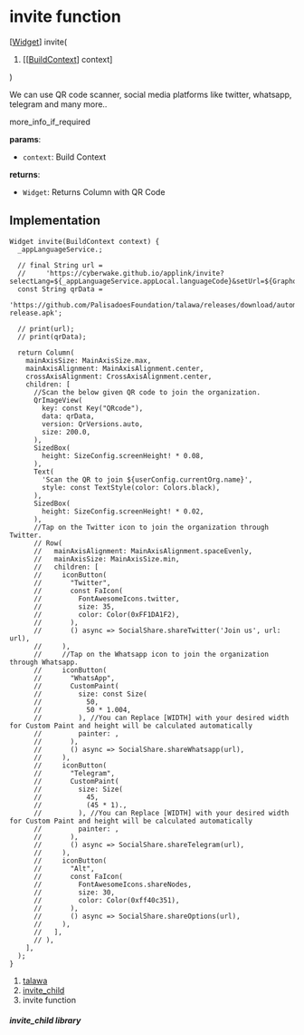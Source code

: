 
<div>

# invite function

</div>


[[Widget](https://api.flutter.dev/flutter/widgets/Widget-class.html)]
invite(

1.  [[[BuildContext](https://api.flutter.dev/flutter/widgets/BuildContext-class.html)]
    context]

)



We can use QR code scanner, social media platforms like twitter,
whatsapp, telegram and many more..

more_info_if_required

**params**:

-   `context`: Build Context

**returns**:

-   `Widget`: Returns Column with QR Code



## Implementation

``` language-dart
Widget invite(BuildContext context) {
  _appLanguageService.;

  // final String url =
  //     'https://cyberwake.github.io/applink/invite?selectLang=${_appLanguageService.appLocal.languageCode}&setUrl=${GraphqlConfig.orgURI}&selectOrg=${userConfig.currentOrg.id!}';
  const String qrData =
      'https://github.com/PalisadoesFoundation/talawa/releases/download/automated/app-release.apk';

  // print(url);
  // print(qrData);

  return Column(
    mainAxisSize: MainAxisSize.max,
    mainAxisAlignment: MainAxisAlignment.center,
    crossAxisAlignment: CrossAxisAlignment.center,
    children: [
      //Scan the below given QR code to join the organization.
      QrImageView(
        key: const Key("QRcode"),
        data: qrData,
        version: QrVersions.auto,
        size: 200.0,
      ),
      SizedBox(
        height: SizeConfig.screenHeight! * 0.08,
      ),
      Text(
        'Scan the QR to join ${userConfig.currentOrg.name}',
        style: const TextStyle(color: Colors.black),
      ),
      SizedBox(
        height: SizeConfig.screenHeight! * 0.02,
      ),
      //Tap on the Twitter icon to join the organization through Twitter.
      // Row(
      //   mainAxisAlignment: MainAxisAlignment.spaceEvenly,
      //   mainAxisSize: MainAxisSize.min,
      //   children: [
      //     iconButton(
      //       "Twitter",
      //       const FaIcon(
      //         FontAwesomeIcons.twitter,
      //         size: 35,
      //         color: Color(0xFF1DA1F2),
      //       ),
      //       () async => SocialShare.shareTwitter('Join us', url: url),
      //     ),
      //     //Tap on the Whatsapp icon to join the organization through Whatsapp.
      //     iconButton(
      //       "WhatsApp",
      //       CustomPaint(
      //         size: const Size(
      //           50,
      //           50 * 1.004,
      //         ), //You can Replace [WIDTH] with your desired width for Custom Paint and height will be calculated automatically
      //         painter: ,
      //       ),
      //       () async => SocialShare.shareWhatsapp(url),
      //     ),
      //     iconButton(
      //       "Telegram",
      //       CustomPaint(
      //         size: Size(
      //           45,
      //           (45 * 1).,
      //         ), //You can Replace [WIDTH] with your desired width for Custom Paint and height will be calculated automatically
      //         painter: ,
      //       ),
      //       () async => SocialShare.shareTelegram(url),
      //     ),
      //     iconButton(
      //       "Alt",
      //       const FaIcon(
      //         FontAwesomeIcons.shareNodes,
      //         size: 30,
      //         color: Color(0xff40c351),
      //       ),
      //       () async => SocialShare.shareOptions(url),
      //     ),
      //   ],
      // ),
    ],
  );
}
```







1.  [talawa](../index.html)
2.  [invite_child](../widgets_invite_child/)
3.  invite function

##### invite_child library







